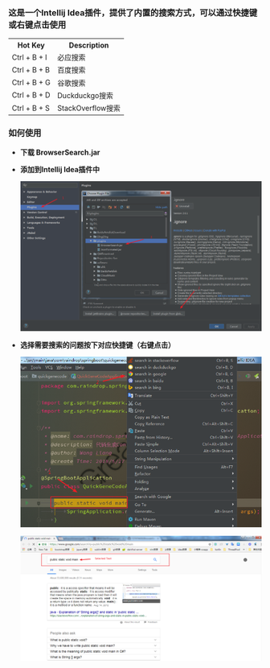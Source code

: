 ### 这是一个Intellij Idea插件，提供了内置的搜索方式，可以通过快捷键或右键点击使用

<table>
    <tr>
        <th>Hot Key</th>
        <th>Description</th>
    </tr>
    <tr>
        <td>Ctrl + B + I</td>
        <td>必应搜索</td>
    </tr>
    <tr>
        <td>Ctrl + B + B</td>
        <td>百度搜索</td>
    </tr>
    <tr>
        <td>Ctrl + B + G</td>
        <td>谷歌搜索</td>
    </tr>
    <tr>
        <td>Ctrl + B + D</td>
        <td>Duckduckgo搜索</td>
    </tr>
    <tr>
        <td>Ctrl + B + S</td>
        <td>StackOverflow搜索</td>
    </tr>
</table>

### 如何使用

* **下载 BrowserSearch.jar**

* **添加到Intellij Idea插件中**

  ![Install](src/img/install.png)

* **选择需要搜索的问题按下对应快捷键（右键点击）**

  ![Use](src/img/use.png)

  ![Result](src/img/result.png)